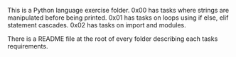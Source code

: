 This is a Python language exercise folder.
0x00 has tasks where strings are manipulated before being printed.
0x01 has tasks on loops using if else, elif statement cascades.
0x02 has tasks on import and modules.

There is a README file at the root of every folder describing each tasks requirements.
